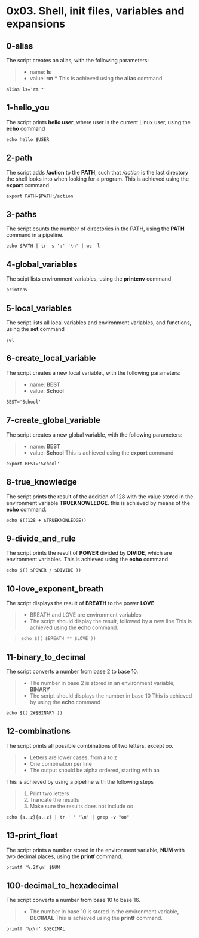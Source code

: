 # 0x03. Shell, init files, variables and expansions

## 0-alias
The script creates an alias, with the following parameters:
> - name: __ls__
> - value: __rm *__
This is achieved using the **alias** command

`alias ls='rm *'`

## 1-hello_you 
The script prints **hello user**, where user is the current Linux user, using the **echo** command

`echo hello $USER`

## 2-path
The script adds **/action** to the **PATH**, such that */action* is the last directory the shell looks into when looking for a program. This is achieved using the **export** command

`export PATH=$PATH:/action`

## 3-paths
The script counts the number of directories in the PATH, using the **PATH** command in a pipeline.

`echo $PATH | tr -s ':' '\n' | wc -l`

## 4-global_variables
The scipt lists environment variables, using the **printenv** command

`printenv`

## 5-local_variables
The script lists all local variables and environment variables, and functions, using the **set** command

`set`

## 6-create_local_variable
The script creates a new local variable., with the following parameters:
> - name: __BEST__
> - value: __School__

`BEST='School'`

## 7-create_global_variable
The script creates a new global variable, with the following parameters:
> - name: __BEST__
> - value: __School__
This is achieved using the **export** command

`export BEST='School'`

## 8-true_knowledge
The script prints the result of the addition of 128 with the value stored in the environment variable **TRUEKNOWLEDGE**. this is achieved by means of the **echo** command.

`echo $((128 + $TRUEKNOWLEDGE))`

## 9-divide_and_rule
The script prints the result of **POWER** divided by **DIVIDE**, which are environment variables. This is achieved using the **echo** command.

`echo $(( $POWER / $DIVIDE ))`

## 10-love_exponent_breath
The script displays the result of **BREATH** to the power **LOVE**
> - BREATH and LOVE are environment variables
> - The script should display the result, followed by a new line
This is achieved using the **echo** command.

> `echo $(( $BREATH ** $LOVE ))`

## 11-binary_to_decimal
The script converts a number from base 2 to base 10.
> - The number in base 2 is stored in an environment variable, **BINARY**
> - The script should displays the number in base 10
This is achieved by using the **echo** command

`echo $(( 2#$BINARY ))`

## 12-combinations
The script prints all possible combinations of two letters, except oo.
> - Letters are lower cases, from a to z
> - One combination per line
> - The output should be alpha ordered, starting with aa

This is achieved by using a pipeline with the following steps
> 1. Print two letters
> 2. Trancate the results
> 3. Make sure the results does not include oo


`echo {a..z}{a..z} | tr ' ' '\n' | grep -v "oo"`

## 13-print_float
The script prints a number stored in the environment variable, **NUM** with two decimal places, using the **printf** command.

`printf '%.2f\n' $NUM`

## 100-decimal_to_hexadecimal
The script converts a number from base 10 to base 16.

> - The number in base 10 is stored in the environment variable, **DECIMAL**
This is achieved using the **printf** command.

`printf '%x\n' $DECIMAL`

